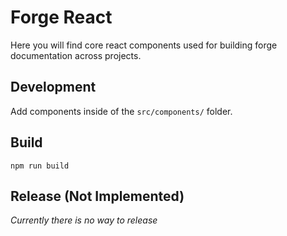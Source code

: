 # Forge React

Here you will find core react components used for building forge documentation across projects.

## Development

Add components inside of the `src/components/` folder.

## Build

```
npm run build
```

## Release (Not Implemented)

_Currently there is no way to release_
